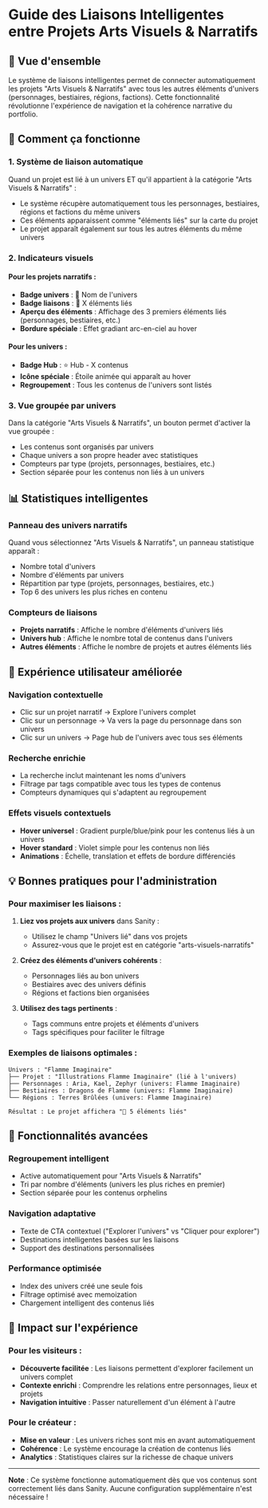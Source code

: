 # Guide des Liaisons Intelligentes entre Projets Arts Visuels & Narratifs

## 🌟 Vue d'ensemble

Le système de liaisons intelligentes permet de connecter automatiquement les projets "Arts Visuels & Narratifs" avec tous les autres éléments d'univers (personnages, bestiaires, régions, factions). Cette fonctionnalité révolutionne l'expérience de navigation et la cohérence narrative du portfolio.

## 🔗 Comment ça fonctionne

### 1. Système de liaison automatique

Quand un projet est lié à un univers ET qu'il appartient à la catégorie "Arts Visuels & Narratifs" :
- Le système récupère automatiquement tous les personnages, bestiaires, régions et factions du même univers
- Ces éléments apparaissent comme "éléments liés" sur la carte du projet
- Le projet apparaît également sur tous les autres éléments du même univers

### 2. Indicateurs visuels

#### Pour les projets narratifs :
- **Badge univers** : 🌌 Nom de l'univers
- **Badge liaisons** : 🔗 X éléments liés
- **Aperçu des éléments** : Affichage des 3 premiers éléments liés (personnages, bestiaires, etc.)
- **Bordure spéciale** : Effet gradiant arc-en-ciel au hover

#### Pour les univers :
- **Badge Hub** : ⭐ Hub - X contenus
- **Icône spéciale** : Étoile animée qui apparaît au hover
- **Regroupement** : Tous les contenus de l'univers sont listés

### 3. Vue groupée par univers

Dans la catégorie "Arts Visuels & Narratifs", un bouton permet d'activer la vue groupée :
- Les contenus sont organisés par univers
- Chaque univers a son propre header avec statistiques
- Compteurs par type (projets, personnages, bestiaires, etc.)
- Section séparée pour les contenus non liés à un univers

## 📊 Statistiques intelligentes

### Panneau des univers narratifs
Quand vous sélectionnez "Arts Visuels & Narratifs", un panneau statistique apparaît :
- Nombre total d'univers
- Nombre d'éléments par univers
- Répartition par type (projets, personnages, bestiaires, etc.)
- Top 6 des univers les plus riches en contenu

### Compteurs de liaisons
- **Projets narratifs** : Affiche le nombre d'éléments d'univers liés
- **Univers hub** : Affiche le nombre total de contenus dans l'univers
- **Autres éléments** : Affiche le nombre de projets et autres éléments liés

## 🎨 Expérience utilisateur améliorée

### Navigation contextuelle
- Clic sur un projet narratif → Explore l'univers complet
- Clic sur un personnage → Va vers la page du personnage dans son univers
- Clic sur un univers → Page hub de l'univers avec tous ses éléments

### Recherche enrichie
- La recherche inclut maintenant les noms d'univers
- Filtrage par tags compatible avec tous les types de contenus
- Compteurs dynamiques qui s'adaptent au regroupement

### Effets visuels contextuels
- **Hover universel** : Gradient purple/blue/pink pour les contenus liés à un univers
- **Hover standard** : Violet simple pour les contenus non liés
- **Animations** : Échelle, translation et effets de bordure différenciés

## 💡 Bonnes pratiques pour l'administration

### Pour maximiser les liaisons :

1. **Liez vos projets aux univers** dans Sanity :
   - Utilisez le champ "Univers lié" dans vos projets
   - Assurez-vous que le projet est en catégorie "arts-visuels-narratifs"

2. **Créez des éléments d'univers cohérents** :
   - Personnages liés au bon univers
   - Bestiaires avec des univers définis
   - Régions et factions bien organisées

3. **Utilisez des tags pertinents** :
   - Tags communs entre projets et éléments d'univers
   - Tags spécifiques pour faciliter le filtrage

### Exemples de liaisons optimales :

```
Univers : "Flamme Imaginaire"
├── Projet : "Illustrations Flamme Imaginaire" (lié à l'univers)
├── Personnages : Aria, Kael, Zephyr (univers: Flamme Imaginaire)
├── Bestiaires : Dragons de Flamme (univers: Flamme Imaginaire)
└── Régions : Terres Brûlées (univers: Flamme Imaginaire)

Résultat : Le projet affichera "🔗 5 éléments liés"
```

## 🚀 Fonctionnalités avancées

### Regroupement intelligent
- Active automatiquement pour "Arts Visuels & Narratifs"
- Tri par nombre d'éléments (univers les plus riches en premier)
- Section séparée pour les contenus orphelins

### Navigation adaptative
- Texte de CTA contextuel ("Explorer l'univers" vs "Cliquer pour explorer")
- Destinations intelligentes basées sur les liaisons
- Support des destinations personnalisées

### Performance optimisée
- Index des univers créé une seule fois
- Filtrage optimisé avec memoization
- Chargement intelligent des contenus liés

## 🎯 Impact sur l'expérience

### Pour les visiteurs :
- **Découverte facilitée** : Les liaisons permettent d'explorer facilement un univers complet
- **Contexte enrichi** : Comprendre les relations entre personnages, lieux et projets
- **Navigation intuitive** : Passer naturellement d'un élément à l'autre

### Pour le créateur :
- **Mise en valeur** : Les univers riches sont mis en avant automatiquement
- **Cohérence** : Le système encourage la création de contenus liés
- **Analytics** : Statistiques claires sur la richesse de chaque univers

---

**Note** : Ce système fonctionne automatiquement dès que vos contenus sont correctement liés dans Sanity. Aucune configuration supplémentaire n'est nécessaire !
